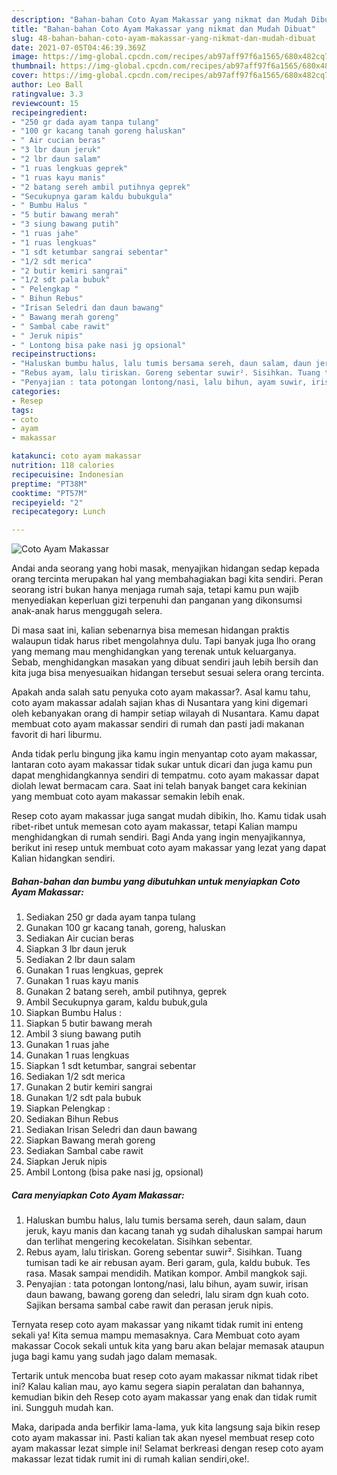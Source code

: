 ```yaml
---
description: "Bahan-bahan Coto Ayam Makassar yang nikmat dan Mudah Dibuat"
title: "Bahan-bahan Coto Ayam Makassar yang nikmat dan Mudah Dibuat"
slug: 48-bahan-bahan-coto-ayam-makassar-yang-nikmat-dan-mudah-dibuat
date: 2021-07-05T04:46:39.369Z
image: https://img-global.cpcdn.com/recipes/ab97aff97f6a1565/680x482cq70/coto-ayam-makassar-foto-resep-utama.jpg
thumbnail: https://img-global.cpcdn.com/recipes/ab97aff97f6a1565/680x482cq70/coto-ayam-makassar-foto-resep-utama.jpg
cover: https://img-global.cpcdn.com/recipes/ab97aff97f6a1565/680x482cq70/coto-ayam-makassar-foto-resep-utama.jpg
author: Leo Ball
ratingvalue: 3.3
reviewcount: 15
recipeingredient:
- "250 gr dada ayam tanpa tulang"
- "100 gr kacang tanah goreng haluskan"
- " Air cucian beras"
- "3 lbr daun jeruk"
- "2 lbr daun salam"
- "1 ruas lengkuas geprek"
- "1 ruas kayu manis"
- "2 batang sereh ambil putihnya geprek"
- "Secukupnya garam kaldu bubukgula"
- " Bumbu Halus "
- "5 butir bawang merah"
- "3 siung bawang putih"
- "1 ruas jahe"
- "1 ruas lengkuas"
- "1 sdt ketumbar sangrai sebentar"
- "1/2 sdt merica"
- "2 butir kemiri sangrai"
- "1/2 sdt pala bubuk"
- " Pelengkap "
- " Bihun Rebus"
- "Irisan Seledri dan daun bawang"
- " Bawang merah goreng"
- " Sambal cabe rawit"
- " Jeruk nipis"
- " Lontong bisa pake nasi jg opsional"
recipeinstructions:
- "Haluskan bumbu halus, lalu tumis bersama sereh, daun salam, daun jeruk, kayu manis dan kacang tanah yg sudah dihaluskan sampai harum dan terlihat mengering kecokelatan. Sisihkan sebentar."
- "Rebus ayam, lalu tiriskan. Goreng sebentar suwir². Sisihkan. Tuang tumisan tadi ke air rebusan ayam. Beri garam, gula, kaldu bubuk. Tes rasa. Masak sampai mendidih. Matikan kompor. Ambil mangkok saji."
- "Penyajian : tata potongan lontong/nasi, lalu bihun, ayam suwir, irisan daun bawang, bawang goreng dan seledri, lalu siram dgn kuah coto. Sajikan bersama sambal cabe rawit dan perasan jeruk nipis."
categories:
- Resep
tags:
- coto
- ayam
- makassar

katakunci: coto ayam makassar 
nutrition: 118 calories
recipecuisine: Indonesian
preptime: "PT38M"
cooktime: "PT57M"
recipeyield: "2"
recipecategory: Lunch

---
```



![Coto Ayam Makassar](https://img-global.cpcdn.com/recipes/ab97aff97f6a1565/680x482cq70/coto-ayam-makassar-foto-resep-utama.jpg)

Andai anda seorang yang hobi masak, menyajikan hidangan sedap kepada orang tercinta merupakan hal yang membahagiakan bagi kita sendiri. Peran seorang istri bukan hanya menjaga rumah saja, tetapi kamu pun wajib menyediakan keperluan gizi terpenuhi dan panganan yang dikonsumsi anak-anak harus menggugah selera.

Di masa  saat ini, kalian sebenarnya bisa memesan hidangan praktis walaupun tidak harus ribet mengolahnya dulu. Tapi banyak juga lho orang yang memang mau menghidangkan yang terenak untuk keluarganya. Sebab, menghidangkan masakan yang dibuat sendiri jauh lebih bersih dan kita juga bisa menyesuaikan hidangan tersebut sesuai selera orang tercinta. 



Apakah anda salah satu penyuka coto ayam makassar?. Asal kamu tahu, coto ayam makassar adalah sajian khas di Nusantara yang kini digemari oleh kebanyakan orang di hampir setiap wilayah di Nusantara. Kamu dapat membuat coto ayam makassar sendiri di rumah dan pasti jadi makanan favorit di hari liburmu.

Anda tidak perlu bingung jika kamu ingin menyantap coto ayam makassar, lantaran coto ayam makassar tidak sukar untuk dicari dan juga kamu pun dapat menghidangkannya sendiri di tempatmu. coto ayam makassar dapat diolah lewat bermacam cara. Saat ini telah banyak banget cara kekinian yang membuat coto ayam makassar semakin lebih enak.

Resep coto ayam makassar juga sangat mudah dibikin, lho. Kamu tidak usah ribet-ribet untuk memesan coto ayam makassar, tetapi Kalian mampu menghidangkan di rumah sendiri. Bagi Anda yang ingin menyajikannya, berikut ini resep untuk membuat coto ayam makassar yang lezat yang dapat Kalian hidangkan sendiri.

<!--inarticleads1-->

##### Bahan-bahan dan bumbu yang dibutuhkan untuk menyiapkan Coto Ayam Makassar:

1. Sediakan 250 gr dada ayam tanpa tulang
1. Gunakan 100 gr kacang tanah, goreng, haluskan
1. Sediakan  Air cucian beras
1. Siapkan 3 lbr daun jeruk
1. Sediakan 2 lbr daun salam
1. Gunakan 1 ruas lengkuas, geprek
1. Gunakan 1 ruas kayu manis
1. Gunakan 2 batang sereh, ambil putihnya, geprek
1. Ambil Secukupnya garam, kaldu bubuk,gula
1. Siapkan  Bumbu Halus :
1. Siapkan 5 butir bawang merah
1. Ambil 3 siung bawang putih
1. Gunakan 1 ruas jahe
1. Gunakan 1 ruas lengkuas
1. Siapkan 1 sdt ketumbar, sangrai sebentar
1. Sediakan 1/2 sdt merica
1. Gunakan 2 butir kemiri sangrai
1. Gunakan 1/2 sdt pala bubuk
1. Siapkan  Pelengkap :
1. Sediakan  Bihun Rebus
1. Sediakan Irisan Seledri dan daun bawang
1. Siapkan  Bawang merah goreng
1. Sediakan  Sambal cabe rawit
1. Siapkan  Jeruk nipis
1. Ambil  Lontong (bisa pake nasi jg, opsional)




<!--inarticleads2-->

##### Cara menyiapkan Coto Ayam Makassar:

1. Haluskan bumbu halus, lalu tumis bersama sereh, daun salam, daun jeruk, kayu manis dan kacang tanah yg sudah dihaluskan sampai harum dan terlihat mengering kecokelatan. Sisihkan sebentar.
1. Rebus ayam, lalu tiriskan. Goreng sebentar suwir². Sisihkan. Tuang tumisan tadi ke air rebusan ayam. Beri garam, gula, kaldu bubuk. Tes rasa. Masak sampai mendidih. Matikan kompor. Ambil mangkok saji.
1. Penyajian : tata potongan lontong/nasi, lalu bihun, ayam suwir, irisan daun bawang, bawang goreng dan seledri, lalu siram dgn kuah coto. Sajikan bersama sambal cabe rawit dan perasan jeruk nipis.




Ternyata resep coto ayam makassar yang nikamt tidak rumit ini enteng sekali ya! Kita semua mampu memasaknya. Cara Membuat coto ayam makassar Cocok sekali untuk kita yang baru akan belajar memasak ataupun juga bagi kamu yang sudah jago dalam memasak.

Tertarik untuk mencoba buat resep coto ayam makassar nikmat tidak ribet ini? Kalau kalian mau, ayo kamu segera siapin peralatan dan bahannya, kemudian bikin deh Resep coto ayam makassar yang enak dan tidak rumit ini. Sungguh mudah kan. 

Maka, daripada anda berfikir lama-lama, yuk kita langsung saja bikin resep coto ayam makassar ini. Pasti kalian tak akan nyesel membuat resep coto ayam makassar lezat simple ini! Selamat berkreasi dengan resep coto ayam makassar lezat tidak rumit ini di rumah kalian sendiri,oke!.

